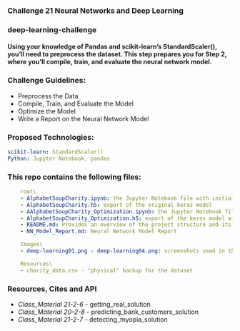 ### Challenge 21 Neural Networks and Deep Learning
###  deep-learning-challenge
#### Using your knowledge of Pandas and scikit-learn’s StandardScaler(), you’ll need to preprocess the dataset. This step prepares you for Step 2, where you'll compile, train, and evaluate the neural network model.

### Challenge Guidelines:
- Preprocess the Data
- Compile, Train, and Evaluate the Model
- Optimize the Model
- Write a Report on the Neural Network Model

### Proposed Technologies:
```yaml
scikit-learn: StandardScaler()
Python: Jupyter Notebook, pandas
```

### This repo contains the following files:
```yaml
    root\
    - AlphabetSoupCharity.ipynb: the Jupyter Notebook file with initial coding work
    - AlphabetSoupCharity.h5: export of the original keras model
    - AAlphabetSoupCharity_Optimization.ipynb: the Jupyter Notebook file with optimization coding work
    - AlphabetSoupCharity_Optimization.h5: export of the keras model with optimization coding work
    - README.md: Provides an overview of the project structure and its contents
    - NN_Model_Report.md: Neural Network Model Report

    Images\
    - deep-learning01.png - deep-learning04.png: screenshots used in the Neural Network Model Report

    Resources\
    - charity_data.csv - "physical" backup for the dataset
```



### Resources, Cites and API
- *Class_Material 21-2-6* - getting_real_solution
- *Class_Material 20-2-8* - predicting_bank_customers_solution
- *Class_Material 21-2-7* - detecting_myopia_solution
